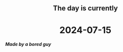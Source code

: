 <h2 align=center>The day is currently</h2>
<h1 align=center><!--TIME BEGIN-->2024-07-15<!--TIME END--></h1>
<h5>Made by a bored guy</h5>
